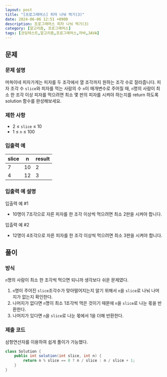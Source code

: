 ```yaml
---
layout: post
title: "[프로그래머스] 피자 나눠 먹기(3)"
date: 2024-06-06 12:51 +0900
description: 프로그래머스 피자 나눠 먹기(3)
category: [알고리즘, 프로그래머스]
tags: [코딩테스트,알고리즘,프로그래머스,자바,JAVA]
---
```

## 문제
### 문제 설명
머쓱이네 피자가게는 피자를 두 조각에서 열 조각까지 원하는 조각 수로 잘라줍니다. 피자 조각 수  `slice`와 피자를 먹는 사람의 수  `n`이 매개변수로 주어질 때,  `n`명의 사람이 최소 한 조각 이상 피자를 먹으려면 최소 몇 판의 피자를 시켜야 하는지를 return 하도록 solution 함수를 완성해보세요.

### 제한 사항
-   2 ≤  `slice`  ≤ 10
-   1 ≤  `n`  ≤ 100

### 입출력 예

| slice | n | result |
|---|---|---|
| 7 | 10 | 2 |
| 4 | 12 | 3 |

### 입출력 예 설명
입출력 예 #1
-   10명이 7조각으로 자른 피자를 한 조각 이상씩 먹으려면 최소 2판을 시켜야 합니다.

입출력 예 #2
-   12명이 4조각으로 자른 피자를 한 조각 이상씩 먹으려면 최소 3판을 시켜야 합니다.

## 풀이
### 방식
`n`명의 사람이 최소 한 조각씩 먹으면 되니까 생각보다 쉬운 문제였다.
1. `n`명이 주어진 `slice`조각수가 맞아떨어지는지 알기 위해서 `n`을 `slice`로 나눠 나머지가 없는지 확인한다.
2. 나머지가 없다면 `n`명이 최소 1조각씩 먹은 것이기 때문에 `n`을 `slice`로 나눈 몫을 반환한다.
3. 나머지가 있다면 `n`을 `slice`로 나눈 몫에서 1을 더해 반환한다.

### 제출 코드
삼항연산자를 이용하여 쉽게 풀이가 가능했다.
```java
class Solution {
    public int solution(int slice, int n) {
        return n % slice == 0 ? n / slice : n / slice + 1;
    }
}
```